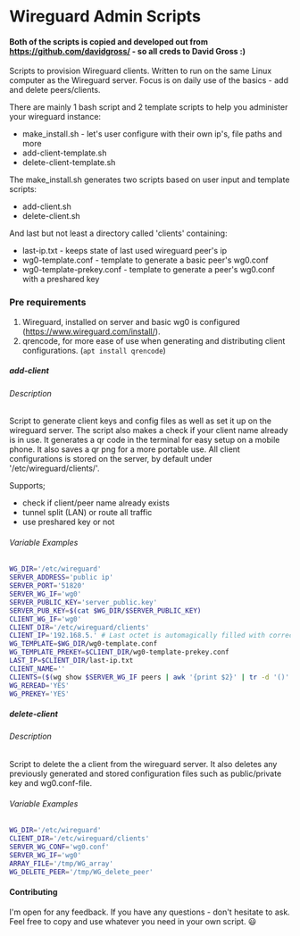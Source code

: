 # Wireguard Admin Scripts
#### Both of the scripts is copied and developed out from https://github.com/davidgross/ - so all creds to David Gross :)

Scripts to provision Wireguard clients. Written to run on the same Linux computer as the Wireguard server.
Focus is on daily use of the basics - add and delete peers/clients.

There are mainly 1 bash script and 2 template scripts to help you administer your wireguard instance:
- make_install.sh - let's user configure with their own ip's, file paths and more
- add-client-template.sh
- delete-client-template.sh

The make_install.sh generates two scripts based on user input and template scripts:
- add-client.sh
- delete-client.sh

And last but not least a directory called 'clients' containing:
- last-ip.txt - keeps state of last used wireguard peer's ip
- wg0-template.conf - template to generate a basic peer's wg0.conf
- wg0-template-prekey.conf - template to generate a peer's wg0.conf with a preshared key

### Pre requirements
1. Wireguard, installed on server and basic wg0 is configured (https://www.wireguard.com/install/).
2. qrencode, for more ease of use when generating and distributing client configurations. (`apt install qrencode`)

##### add-client
###### Description
Script to generate client keys and config files as well as set it up on the wireguard server.
The script also makes a check if your client name already is in use.
It generates a qr code in the terminal for easy setup on a mobile phone. It also saves a qr png for a more portable use.
All client configurations is stored on the server, by default under '/etc/wireguard/clients/'.

Supports;
- check if client/peer name already exists
- tunnel split (LAN) or route all traffic
- use preshared key or not

###### Variable Examples
```bash
WG_DIR='/etc/wireguard'
SERVER_ADDRESS='public ip'
SERVER_PORT='51820'
SERVER_WG_IF='wg0'
SERVER_PUBLIC_KEY='server_public.key'
SERVER_PUB_KEY=$(cat $WG_DIR/$SERVER_PUBLIC_KEY)
CLIENT_WG_IF='wg0'
CLIENT_DIR='/etc/wireguard/clients'
CLIENT_IP='192.168.5.' # Last octet is automagically filled with correct IP read from the file last-ip.txt
WG_TEMPLATE=$WG_DIR/wg0-template.conf
WG_TEMPLATE_PREKEY=$CLIENT_DIR/wg0-template-prekey.conf
LAST_IP=$CLIENT_DIR/last-ip.txt
CLIENT_NAME=''
CLIENTS=($(wg show $SERVER_WG_IF peers | awk '{print $2}' | tr -d '()' | sed '/^[[:blank:]]*$/d'))
WG_REREAD='YES'
WG_PREKEY='YES'
```

##### delete-client
###### Description
Script to delete the a client from the wireguard server. It also deletes any previously generated and stored configuration files such as public/private key and wg0.conf-file.


###### Variable Examples
```bash
WG_DIR='/etc/wireguard'
CLIENT_DIR='/etc/wireguard/clients'
SERVER_WG_CONF='wg0.conf'
SERVER_WG_IF='wg0'
ARRAY_FILE='/tmp/WG_array'
WG_DELETE_PEER='/tmp/WG_delete_peer'
```

#### Contributing
I'm open for any feedback. If you have any questions - don't hesitate to ask.
Feel free to copy and use whatever you need in your own script. :smiley:
